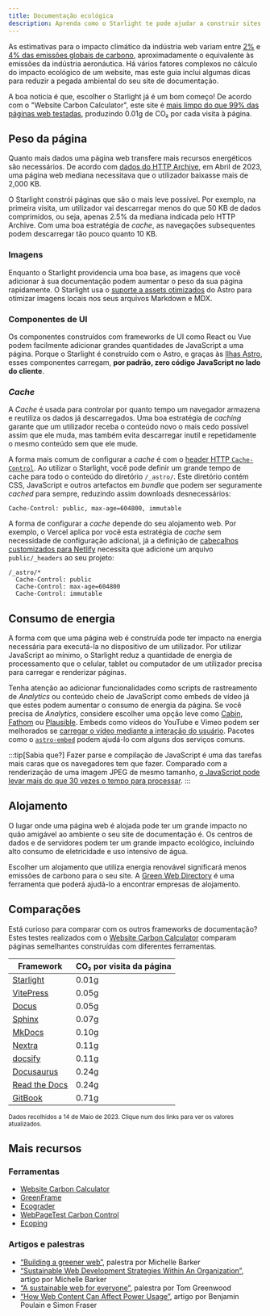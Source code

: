 ```yaml
---
title: Documentação ecológica
description: Aprenda como o Starlight te pode ajudar a construir sites de documentação mais ecológicos e reduzir a pegada de carbono.
---
```


As estimativas para o impacto climático da indústria web variam entre [2%][sf] e [4% das emissões globais de carbono][bbc], aproximadamente o equivalente às emissões da indústria aeronáutica.
Há vários fatores complexos no cálculo do impacto ecológico de um website, mas este guia inclui algumas dicas para reduzir a pegada ambiental do seu site de documentação.

A boa noticía é que, escolher o Starlight já é um bom começo!
De acordo com o "Website Carbon Calculator", este site é [mais limpo do que 99% das páginas web testadas][sl-carbon], produzindo 0.01g de CO₂ por cada visita à página.

## Peso da página

Quanto mais dados uma página web transfere mais recursos energéticos são necessários.
De acordo com [dados do HTTP Archive][http], em Abril de 2023, uma página web mediana necessitava que o utilizador baixasse mais de 2,000 KB.

O Starlight constrói páginas que são o mais leve possível.
Por exemplo, na primeira visita, um utilizador vai descarregar menos do que 50 KB de dados comprimidos, ou seja, apenas 2.5% da mediana indicada pelo HTTP Archive.
Com uma boa estratégia de _cache_, as navegações subsequentes podem descarregar tão pouco quanto 10 KB.

### Imagens

Enquanto o Starlight providencia uma boa base, as imagens que você adicionar à sua documentação podem aumentar o peso da sua página rapidamente.
O Starlight usa o [suporte a assets otimizados][assets] do Astro para otimizar imagens locais nos seus arquivos Markdown e MDX.

### Componentes de UI

Os componentes construídos com frameworks de UI como React ou Vue podem facilmente adicionar grandes quantidades de JavaScript a uma página.
Porque o Starlight é construído com o Astro, e graças às [Ilhas Astro][islands], esses componentes carregam, **por padrão, zero código JavaScript no lado do cliente**.

### _Cache_

A _Cache_ é usada para controlar por quanto tempo um navegador armazena e reutiliza os dados já descarregados.
Uma boa estratégia de _caching_ garante que um utilizador receba o conteúdo novo o mais cedo possível assim que ele muda, mas também evita descarregar inutil e repetidamente o mesmo conteúdo sem que ele mude.

A forma mais comum de configurar a _cache_ é com o [header HTTP `Cache-Control`][cache].
Ao utilizar o Starlight, você pode definir um grande tempo de cache para todo o conteúdo do diretório `/_astro/`.
Este diretório contém CSS, JavaScript e outros artefactos em _bundle_ que podem ser seguramente _cached_ para sempre, reduzindo assim downloads desnecessários:

```
Cache-Control: public, max-age=604800, immutable
```

A forma de configurar a _cache_ depende do seu alojamento web. Por exemplo, o Vercel aplica por você esta estratégia de _cache_ sem necessidade de configuração adicional, já a definição de [cabeçalhos customizados para Netlify][ntl-headers] necessita que adicione um arquivo `public/_headers` ao seu projeto:

```
/_astro/*
  Cache-Control: public
  Cache-Control: max-age=604800
  Cache-Control: immutable
```

[cache]: https://csswizardry.com/2019/03/cache-control-for-civilians/
[ntl-headers]: https://docs.netlify.com/routing/headers/

## Consumo de energia

A forma com que uma página web é construída pode ter impacto na energia necessária para executá-la no dispositivo de um utilizador.
Por utilizar JavaScript ao mínimo, o Starlight reduz a quantidade de energia de processamento que o celular, tablet ou computador de um utilizador precisa para carregar e renderizar páginas.

Tenha atenção ao adicionar funcionalidades como scripts de rastreamento de _Analytics_ ou conteúdo cheio de JavaScript como embeds de vídeo já que estes podem aumentar o consumo de energia da página.
Se você precisa de _Analytics_, considere escolher uma opção leve como [Cabin][cabin], [Fathom][fathom] ou [Plausible][plausible].
Embeds como vídeos do YouTube e Vimeo podem ser melhorados se [carregar o vídeo mediante a interação do usuário][lazy-video].
Pacotes como o [`astro-embed`][embed] podem ajudá-lo com alguns dos serviços comuns.

:::tip[Sabia que?]
Fazer parse e compilação de JavaScript é uma das tarefas mais caras que os navegadores tem que fazer.
Comparado com a renderização de uma imagem JPEG de mesmo tamanho, [o JavaScript pode levar mais do que 30 vezes o tempo para processar][cost-of-js].
:::

[cabin]: https://withcabin.com/
[fathom]: https://usefathom.com/
[plausible]: https://plausible.io/
[lazy-video]: https://web.dev/iframe-lazy-loading/
[embed]: https://www.npmjs.com/package/astro-embed
[cost-of-js]: https://medium.com/dev-channel/the-cost-of-javascript-84009f51e99e

## Alojamento

O lugar onde uma página web é alojada pode ter um grande impacto no quão amigável ao ambiente o seu site de documentação é.
Os centros de dados e de servidores podem ter um grande impacto ecológico, incluindo alto consumo de eletricidade e uso intensivo de água.

Escolher um alojamento que utiliza energia renovável significará menos emissões de carbono para o seu site. A [Green Web Directory][gwb] é uma ferramenta que poderá ajudá-lo a encontrar empresas de alojamento.

[gwb]: https://www.thegreenwebfoundation.org/directory/

## Comparações

Está curioso para comparar com os outros frameworks de documentação?
Estes testes realizados com o [Website Carbon Calculator][wcc] comparam páginas semelhantes construídas com diferentes ferramentas.

| Framework                   | CO₂ por visita da página |
| --------------------------- | ------------------------ |
| [Starlight][sl-carbon]      | 0.01g                    |
| [VitePress][vp-carbon]      | 0.05g                    |
| [Docus][dc-carbon]          | 0.05g                    |
| [Sphinx][sx-carbon]         | 0.07g                    |
| [MkDocs][mk-carbon]         | 0.10g                    |
| [Nextra][nx-carbon]         | 0.11g                    |
| [docsify][dy-carbon]        | 0.11g                    |
| [Docusaurus][ds-carbon]     | 0.24g                    |
| [Read the Docs][rtd-carbon] | 0.24g                    |
| [GitBook][gb-carbon]        | 0.71g                    |

<small>Dados recolhidos a 14 de Maio de 2023. Clique num dos links para ver os valores atualizados.</small>

[sl-carbon]: https://www.websitecarbon.com/website/starlight-astro-build-getting-started/
[vp-carbon]: https://www.websitecarbon.com/website/vitepress-dev-guide-what-is-vitepress/
[dc-carbon]: https://www.websitecarbon.com/website/docus-dev-introduction-getting-started/
[sx-carbon]: https://www.websitecarbon.com/website/sphinx-doc-org-en-master-usage-quickstart-html/
[mk-carbon]: https://www.websitecarbon.com/website/mkdocs-org-getting-started/
[nx-carbon]: https://www.websitecarbon.com/website/nextra-site-docs-docs-theme-start/
[dy-carbon]: https://www.websitecarbon.com/website/docsify-js-org/
[ds-carbon]: https://www.websitecarbon.com/website/docusaurus-io-docs/
[rtd-carbon]: https://www.websitecarbon.com/website/docs-readthedocs-io-en-stable-index-html/
[gb-carbon]: https://www.websitecarbon.com/website/docs-gitbook-com/

## Mais recursos

### Ferramentas

- [Website Carbon Calculator][wcc]
- [GreenFrame](https://greenframe.io/)
- [Ecograder](https://ecograder.com/)
- [WebPageTest Carbon Control](https://www.webpagetest.org/carbon-control/)
- [Ecoping](https://ecoping.earth/)

### Artigos e palestras

- [“Building a greener web”](https://youtu.be/EfPoOt7T5lg), palestra por Michelle Barker
- [“Sustainable Web Development Strategies Within An Organization”](https://www.smashingmagazine.com/2022/10/sustainable-web-development-strategies-organization/), artigo por Michelle Barker
- [“A sustainable web for everyone”](https://2021.stateofthebrowser.com/speakers/tom-greenwood/), palestra por Tom Greenwood
- [“How Web Content Can Affect Power Usage”](https://webkit.org/blog/8970/how-web-content-can-affect-power-usage/), artigo por Benjamin Poulain e Simon Fraser

[sf]: https://www.sciencefocus.com/science/what-is-the-carbon-footprint-of-the-internet/
[bbc]: https://www.bbc.com/future/article/20200305-why-your-internet-habits-are-not-as-clean-as-you-think
[http]: https://httparchive.org/reports/state-of-the-web
[assets]: https://docs.astro.build/pt-pt/guides/assets/
[islands]: https://docs.astro.build/pt-pt/concepts/islands/
[wcc]: https://www.websitecarbon.com/
